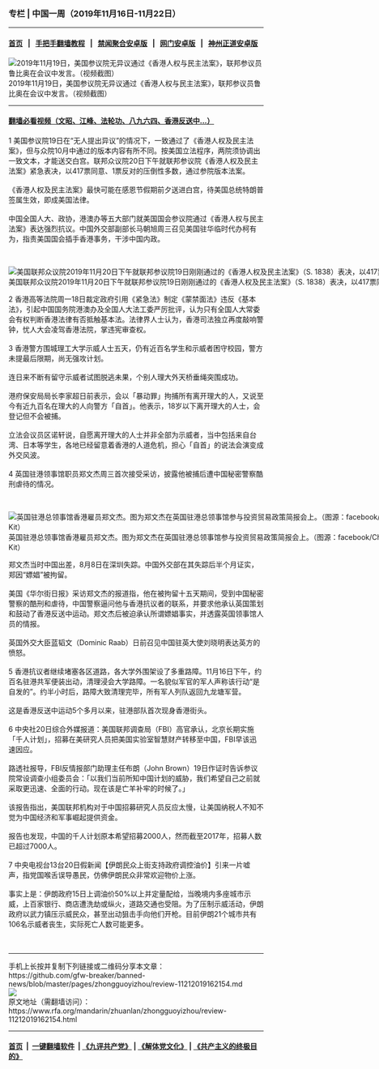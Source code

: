 ### 专栏 | 中国一周（2019年11月16日-11月22日）
------------------------

#### [首页](https://github.com/gfw-breaker/banned-news/blob/master/README.md) &nbsp;&nbsp;|&nbsp;&nbsp; [手把手翻墙教程](https://github.com/gfw-breaker/guides/wiki) &nbsp;&nbsp;|&nbsp;&nbsp; [禁闻聚合安卓版](https://github.com/gfw-breaker/bn-android) &nbsp;&nbsp;|&nbsp;&nbsp; [网门安卓版](https://github.com/oGate2/oGate) &nbsp;&nbsp;|&nbsp;&nbsp; [神州正道安卓版](https://github.com/SzzdOgate/update) 



<div id="headerimg">
 <img alt="2019年11月19日，美国参议院无异议通过《香港人权与民主法案》，联邦参议员鲁比奥在会议中发言。（视频截图）" src="https://www.rfa.org/mandarin/yataibaodao/gangtai/rc-11202019101916.html/yt1120d.jpg/@@images/5f20a126-d852-4621-824a-b4e37064822f.jpeg" title="2019年11月19日，美国参议院无异议通过《香港人权与民主法案》，联邦参议员鲁比奥在会议中发言。（视频截图）"/>
 <div id="headerimgcontents">
  <div id="headerimgcaption">
   <span>
    2019年11月19日，美国参议院无异议通过《香港人权与民主法案》，联邦参议员鲁比奥在会议中发言。（视频截图）
   </span>
   <!-- zoomattribute -->
  </div>
  <!-- headerimgcaption -->
 </div>
 <!-- headerimagecontents -->
</div>

<hr/>


#### [翻墙必看视频（文昭、江峰、法轮功、八九六四、香港反送中...）](https://github.com/gfw-breaker/banned-news/blob/master/pages/links.md)

<div id="storytext">
 <div>
  <div class="slot_header">
  </div>
 </div>
 <p>
  1 美国参议院19日在“无人提出异议”的情况下，一致通过了《香港人权及民主法案》，但与众院10月中通过的版本内容有所不同。按美国立法程序，两院须协调出一致文本，才能送交白宫。联邦众议院20日下午就联邦参议院《香港人权及民主法案》紧急表决，以417票同意、1票反对的压倒性多数，通过参院版本法案。
  <br/>
  <br/>
  《香港人权及民主法案》最快可能在感恩节假期前夕送进白宫，待美国总统特朗普签属生效，即成美国法律。
  <br/>
  <br/>
  中国全国人大、政协，港澳办等五大部门就美国国会参议院通过《香港人权与民主法案》表达强烈抗议。中国外交部副部长马朝旭周三召见美国驻华临时代办柯有为，指责美国国会插手香港事务，干涉中国内政。
 </p>
 <p>
  <br/>
  <div class="image-inline captioned" style="width:1516px;">
   <div style="width:1516px;">
    <img alt="美国联邦众议院2019年11月20日下午就联邦参议院19日刚刚通过的《香港人权及民主法案》（S. 1838）表决，以417票同意、1票反对的压倒性多数，通过参院版本的法案。（美国国会网站截图）" src="https://www.rfa.org/mandarin/Xinwen/3-11202019173537.html/Capture.PNG" title="美国联邦众议院2019年11月20日下午就联邦参议院19日刚刚通过的《香港人权及民主法案》（S. 1838）表决，以417票同意、1票反对的压倒性多数，通过参院版本的法案。（美国国会网站截图）"/>
   </div>
   <div class="image-caption">
    <span style="width:1516px;">
     美国联邦众议院2019年11月20日下午就联邦参议院19日刚刚通过的《香港人权及民主法案》（S. 1838）表决，以417票同意、1票反对的压倒性多数，通过参院版本的法案。（美国国会网站截图）
    </span>
    <span class="copyright">
    </span>
   </div>
  </div>
 </p>
 <p>
  2 香港高等法院周一18日裁定政府引用《紧急法》制定《蒙禁面法》违反《基本法》，引起中国国务院港澳办及全国人大法工委严厉批评，认为只有全国人大常委会有权判断香港法律有否抵触基本法。法律界人士认为，香港司法独立再度敲响警钟，忧人大会凌驾香港法院，掌违宪审查权。
  <br/>
  <br/>
  3 香港警方围城理工大学示威人士五天，仍有近百名学生和示威者困守校园，警方未提最后限期，尚无强攻计划。
  <br/>
  <br/>
  连日来不断有留守示威者试图脱逃未果，个别人理大外天桥垂绳突围成功。
  <br/>
  <br/>
  港府保安局局长李家超日前表示，会以「暴动罪」拘捕所有离开理大的人，又说至今有近九百名在理大的人向警方「自首」。他表示，18岁以下离开理大的人士，会登记但不会被捕。
  <br/>
  <br/>
  立法会议员区诺轩说，自愿离开理大的人士并非全部为示威者，当中包括来自台湾、日本等学生，各地已经留意着香港的人道危机，担心「自首」的说法会演变成外交风波。
  <br/>
  <br/>
  4 英国驻港领事馆职员郑文杰周三首次接受采访，披露他被捕后遭中国秘密警察酷刑虐待的情况。
 </p>
 <p>
  <br/>
  <div class="image-inline captioned" style="width:822px;">
   <div style="width:822px;">
    <img alt="英国驻港总领事馆香港雇员郑文杰。图为郑文杰在英国驻港总领事馆参与投资贸易政策简报会上。（图源：facebook/Cheng Man Kit）" src="https://www.rfa.org/mandarin/yataibaodao/gangtai/ql1-08232019042329.html/46500998_10218394196833270_5109718309968805888_n.jpg" title="英国驻港总领事馆香港雇员郑文杰。图为郑文杰在英国驻港总领事馆参与投资贸易政策简报会上。（图源：facebook/Cheng Man Kit）"/>
   </div>
   <div class="image-caption">
    <span style="width:822px;">
     英国驻港总领事馆香港雇员郑文杰。图为郑文杰在英国驻港总领事馆参与投资贸易政策简报会上。（图源：facebook/Cheng Man Kit）
    </span>
    <span class="copyright">
    </span>
   </div>
  </div>
 </p>
 <p>
  郑文杰当时中国出差，8月8日在深圳失踪。中国外交部在其失踪后半个月证实，郑因“嫖娼”被拘留。
  <br/>
  <br/>
  美国《华尔街日报》采访郑文杰的报道指，他在被拘留十五天期间，受到中国秘密警察的酷刑和虐待，中国警察逼问他与香港抗议者的联系，并要求他承认英国策划和鼓动了香港反送中运动。郑文杰后被迫承认所谓嫖娼事实，并透露英国领事馆人员的情报。
  <br/>
  <br/>
  英国外交大臣蓝韬文（Dominic Raab）日前召见中国驻英大使刘晓明表达英方的愤怒。
  <br/>
  <br/>
  5 香港抗议者继续堵塞各区道路，各大学外围架设了多重路障。11月16日下午，约百名驻港共军便装出动，清理浸会大学路障。一名貌似军官的军人声称该行动“是自发的”。约半小时后，路障大致清理完毕，所有军人列队返回九龙塘军营。
  <br/>
  <br/>
  这是香港反送中运动5个多月以来，驻港部队首次现身香港街头。
  <br/>
  <br/>
  6 中央社20日综合外媒报道：美国联邦调查局（FBI）高官承认，北京长期实施「千人计划」，招募在美研究人员把美国实验室智慧财产转移至中国，FBI早该迅速因应。
  <br/>
  <br/>
  路透社报导，FBI反情报部门助理主任布朗（John Brown）19日作证时告诉参议院常设调查小组委员会：「以我们当前所知中国计划的威胁，我们希望自己之前就采取更迅速、全面的行动。现在该是亡羊补牢的时候了。」
  <br/>
  <br/>
  该报告指出，美国联邦机构对于中国招募研究人员反应太慢，让美国纳税人不知不觉为中国经济和军事崛起提供资金。
  <br/>
  <br/>
  报告也发现，中国的千人计划原本希望招募2000人，然而截至2017年，招募人数已超过7000人。
  <br/>
  <br/>
  7 中央电视台13台20日假新闻【伊朗民众上街支持政府调控油价】引来一片嘘声，指党国喉舌误导愚民，仿佛伊朗民众非常欢迎物价上涨。
  <br/>
  <br/>
  事实上是：伊朗政府15日上调油价50%以上并定量配给，当晚境内多座城市示威，上百家银行、商店遭洗劫或纵火，道路交通也受阻。为了压制示威活动，伊朗政府以武力镇压示威民众，甚至出动狙击手向他们开枪。目前伊朗21个城市共有106名示威者丧生，实际死亡人数可能更多。
  <br/>
  <br/>
  <br/>
 </p>
</div>

<hr/>
手机上长按并复制下列链接或二维码分享本文章：<br/>
https://github.com/gfw-breaker/banned-news/blob/master/pages/zhongguoyizhou/review-11212019162154.md <br/>
<a href='https://github.com/gfw-breaker/banned-news/blob/master/pages/zhongguoyizhou/review-11212019162154.md'><img src='https://github.com/gfw-breaker/banned-news/blob/master/pages/zhongguoyizhou/review-11212019162154.md.png'/></a> <br/>
原文地址（需翻墙访问）：https://www.rfa.org/mandarin/zhuanlan/zhongguoyizhou/review-11212019162154.html


------------------------
#### [首页](https://github.com/gfw-breaker/banned-news/blob/master/README.md) &nbsp;|&nbsp; [一键翻墙软件](https://github.com/gfw-breaker/nogfw/blob/master/README.md) &nbsp;| [《九评共产党》](https://github.com/gfw-breaker/9ping.md/blob/master/README.md#九评之一评共产党是什么) | [《解体党文化》](https://github.com/gfw-breaker/jtdwh.md/blob/master/README.md) | [《共产主义的终极目的》](https://github.com/gfw-breaker/gczydzjmd.md/blob/master/README.md)


<img src='http://gfw-breaker.win/banned-news/pages/zhongguoyizhou/review-11212019162154.md' width='0px' height='0px'/>